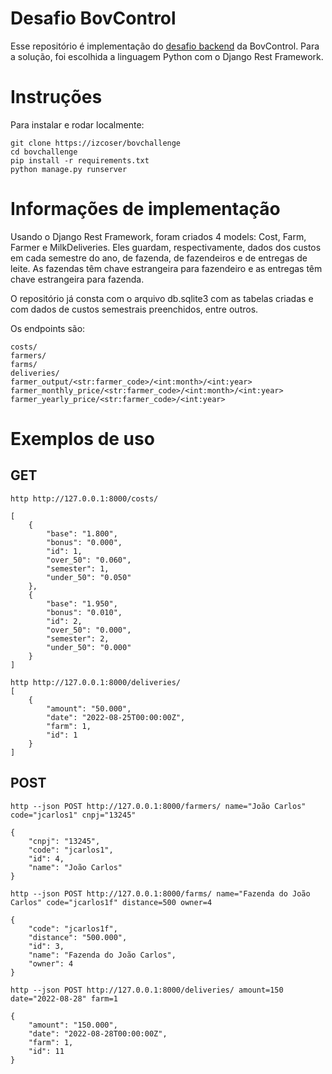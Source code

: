 # Desafio BovControl

Esse repositório é implementação do [desafio backend](https://github.com/bovcontrol/milk-hiring/blob/master/backend.md) da BovControl. Para a solução, foi escolhida a linguagem Python com o Django Rest Framework.

# Instruções

Para instalar e rodar localmente:

```
git clone https://izcoser/bovchallenge
cd bovchallenge
pip install -r requirements.txt
python manage.py runserver
```

# Informações de implementação

Usando o Django Rest Framework, foram criados 4 models: Cost, Farm, Farmer e MilkDeliveries. Eles guardam, respectivamente, dados dos custos em cada semestre do ano, de fazenda, de fazendeiros e de entregas de leite. As fazendas têm chave estrangeira para fazendeiro e as entregas têm chave estrangeira para fazenda.

O repositório já consta com o arquivo db.sqlite3 com as tabelas criadas e com dados de custos semestrais preenchidos, entre outros.

Os endpoints são: 

```
costs/
farmers/
farms/
deliveries/
farmer_output/<str:farmer_code>/<int:month>/<int:year>
farmer_monthly_price/<str:farmer_code>/<int:month>/<int:year>
farmer_yearly_price/<str:farmer_code>/<int:year>
```

# Exemplos de uso

## GET

```
http http://127.0.0.1:8000/costs/

[
    {
        "base": "1.800",
        "bonus": "0.000",
        "id": 1,
        "over_50": "0.060",
        "semester": 1,
        "under_50": "0.050"
    },
    {
        "base": "1.950",
        "bonus": "0.010",
        "id": 2,
        "over_50": "0.000",
        "semester": 2,
        "under_50": "0.000"
    }
]
```

```
http http://127.0.0.1:8000/deliveries/
[
    {
        "amount": "50.000",
        "date": "2022-08-25T00:00:00Z",
        "farm": 1,
        "id": 1
    }
]
```

## POST

```
http --json POST http://127.0.0.1:8000/farmers/ name="João Carlos" code="jcarlos1" cnpj="13245"

{
    "cnpj": "13245",
    "code": "jcarlos1",
    "id": 4,
    "name": "João Carlos"
}
```


```
http --json POST http://127.0.0.1:8000/farms/ name="Fazenda do João Carlos" code="jcarlos1f" distance=500 owner=4

{
    "code": "jcarlos1f",
    "distance": "500.000",
    "id": 3,
    "name": "Fazenda do João Carlos",
    "owner": 4
}

```



```
http --json POST http://127.0.0.1:8000/deliveries/ amount=150 date="2022-08-28" farm=1

{
    "amount": "150.000",
    "date": "2022-08-28T00:00:00Z",
    "farm": 1,
    "id": 11
}

```
